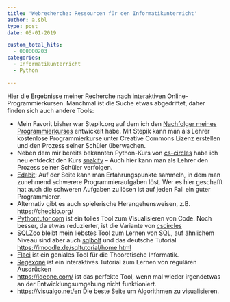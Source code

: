 ```yaml
---
title: 'Webrecherche: Ressourcen für den Informatikunterricht'
author: a.sbl
type: post
date: 05-01-2019

custom_total_hits:
  - 000000203
categories:
  - Informatikunterricht
  - Python

---
```

Hier die Ergebnisse meiner Recherche nach interaktiven Online-Programmierkursen. Manchmal ist die Suche etwas abgedriftet, daher finden sich auch andere Tools:

  * Mein Favorit bisher war Stepik.org auf dem ich den [Nachfolger meines Programmierkurses][1] entwickelt habe. Mit Stepik kann man als Lehrer kostenlose Programmierkurse unter Creative Commons Lizenz erstellen und den Prozess seiner Schüler überwachen.
  * Neben dem mir bereits bekannten Python-Kurs von [cs-circles][2] habe ich neu entdeckt den Kurs [snakify][3] &#8211; Auch hier kann man als Lehrer den Prozess seiner Schüler verfolgen.
  * [Edabit][4]: Auf der Seite kann man Erfahrungspunkte sammeln, in dem man zunehmend schwerere Programmieraufgaben löst. Wer es hier geschafft hat auch die schweren Aufgaben zu lösen ist auf jeden Fall ein guter Programmierer. 
  * Alternativ gibt es auch spielerische Herangehensweisen, z.B. <https://checkio.org/>
  * [Pythontutor.com][5] ist ein tolles Tool zum Visualisieren von Code. Noch besser, da etwas reduzierter, ist die Variante von [cscircles][6]
  * [SQLZoo][7] bleibt mein liebstes Tool zum Lernen von SQL, auf ähnlichem Niveau sind aber auch [sqlbolt][8] und das deutsche Tutorial <https://imoodle.de/sqltutorial/home.html>
  * [Flaci][9] ist ein geniales Tool für die Theoretische Informatik.
  * [Regexone][10] ist ein interaktives Tutorial zum Lernen von regulären Ausdrücken
  * <https://ideone.com/> ist das perfekte Tool, wenn mal wieder irgendetwas an der Entwicklungsumgebung nicht funktioniert.
  * <https://visualgo.net/en> Die beste Seite um Algorithmen zu visualisieren.

 [1]: https://stepik.org/course/50976/syllabus
 [2]: https://cscircles.cemc.uwaterloo.ca/de/
 [3]: https://snakify.org/de/
 [4]: https://edabit.com/
 [5]: http://pythontutor.com/
 [6]: https://cscircles.cemc.uwaterloo.ca/visualize/
 [7]: https://sqlzoo.net/
 [8]: https://sqlbolt.com/
 [9]: https://flaci.com/regexp
 [10]: https://regexone.com/